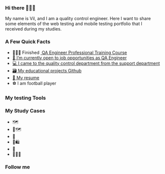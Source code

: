 ### Hi there 🙋🏻‍♂️

My name is Vil, and I am a quality control engineer. 
Here I want to share some elements of the web testing and mobile testing portfolio that I received during my studies.

### A Few Quick Facts

* 👨🏻‍🎓 Finished <a href="https://drive.google.com/file/d/1F7NgxrbDrdi07seJLKzfb2hrs0tKDQ99/view?usp=sharing"> QA Engineer Professional Training Course
* 🔎 I’m currently open to job opportunities as QA Engineer
* 💻 I came to the quality control department from the support department
* 🗃️ My educational projects <a href="ССЫЛКА">Github
* 📝 My <a href="https://drive.google.com/file/d/1pD0nNqUVK5b2cPX6BRnWEa99LP7Wsf-F/view?usp=sharing">resume</a> 
* ⚽ I am football player

### My testing Tools


### My Study Cases
* 🗺️ 
* 📍🗺️
* 📱 
* 🛒🛍️  
* 🛴 
* 👩🏾‍💻 

### Follow me
